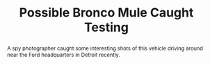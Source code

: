 ---
category: news
title: Possible Bronco Mule Caught Testing
abstract: A spy photographer caught some interesting shots of this vehicle driving around near the Ford headquarters in Detroit recently.
publishedDateTime: 2019-03-07T12:24:00Z
sourceUrl: http://www.fourwheeler.com/news/1903-possible-bronco-mule-caught-testing/
type: article

provider:
  name: Four Wheeler
  id: V_BBmaSkC_global
tags:
  - Autos

images: 
  - url: assets/images/2019/3/Possible-Bronco-Mule-Caught-Testing-1.jpg
    width: 2250
    height: 1500
    quality: 90
    title: Fordbroncomule.G04.KGP
    attribution: 
    focalRegion:
      x1: 975
      x2: 975
      y1: 870
      y2: 870

---